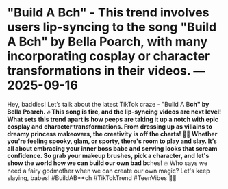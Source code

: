# "Build A B**ch" - This trend involves users lip-syncing to the song "Build A B**ch" by Bella Poarch, with many incorporating cosplay or character transformations in their videos. — 2025-09-16

Hey, baddies! Let’s talk about the latest TikTok craze - "Build A B**ch" by Bella Poarch. 🎶 This song is fire, and the lip-syncing videos are next level! What sets this trend apart is how peeps are taking it up a notch with epic cosplay and character transformations. From dressing up as villains to dreamy princess makeovers, the creativity is off the charts! 💅🏼 Whether you're feeling spooky, glam, or sporty, there's room to play and slay. It’s all about embracing your inner boss babe and serving looks that scream confidence. So grab your makeup brushes, pick a character, and let's show the world how we can build our own bad b**ches! 🔥 Who says we need a fairy godmother when we can create our own magic? Let's keep slaying, babes! #BuildAB**ch #TikTokTrend #TeenVibes 💋✨